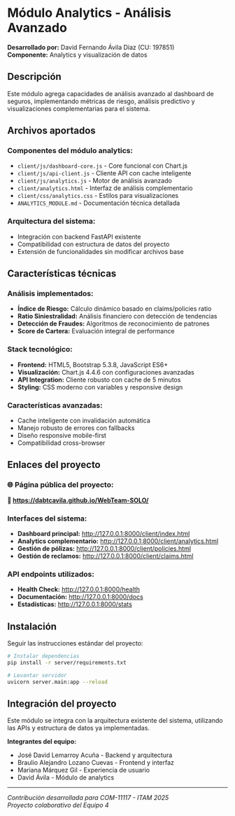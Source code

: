# Módulo Analytics - Análisis Avanzado

**Desarrollado por:** David Fernando Ávila Díaz (CU: 197851)  
**Componente:** Analytics y visualización de datos

## Descripción

Este módulo agrega capacidades de análisis avanzado al dashboard de seguros, implementando métricas de riesgo, análisis predictivo y visualizaciones complementarias para el sistema.

## Archivos aportados

### Componentes del módulo analytics:
- `client/js/dashboard-core.js` - Core funcional con Chart.js
- `client/js/api-client.js` - Cliente API con cache inteligente
- `client/js/analytics.js` - Motor de análisis avanzado
- `client/analytics.html` - Interfaz de análisis complementario
- `client/css/analytics.css` - Estilos para visualizaciones
- `ANALYTICS_MODULE.md` - Documentación técnica detallada

### Arquitectura del sistema:
- Integración con backend FastAPI existente
- Compatibilidad con estructura de datos del proyecto
- Extensión de funcionalidades sin modificar archivos base

## Características técnicas

### Análisis implementados:
- **Índice de Riesgo:** Cálculo dinámico basado en claims/policies ratio
- **Ratio Siniestralidad:** Análisis financiero con detección de tendencias  
- **Detección de Fraudes:** Algoritmos de reconocimiento de patrones
- **Score de Cartera:** Evaluación integral de performance

### Stack tecnológico:
- **Frontend:** HTML5, Bootstrap 5.3.8, JavaScript ES6+
- **Visualización:** Chart.js 4.4.6 con configuraciones avanzadas
- **API Integration:** Cliente robusto con cache de 5 minutos
- **Styling:** CSS moderno con variables y responsive design

### Características avanzadas:
- Cache inteligente con invalidación automática
- Manejo robusto de errores con fallbacks
- Diseño responsive mobile-first
- Compatibilidad cross-browser

## Enlaces del proyecto

### 🌐 Página pública del proyecto:
**🔗 https://dabtcavila.github.io/WebTeam-SOLO/**

### Interfaces del sistema:
- **Dashboard principal:** http://127.0.0.1:8000/client/index.html
- **Analytics complementario:** http://127.0.0.1:8000/client/analytics.html
- **Gestión de pólizas:** http://127.0.0.1:8000/client/policies.html  
- **Gestión de reclamos:** http://127.0.0.1:8000/client/claims.html

### API endpoints utilizados:
- **Health Check:** http://127.0.0.1:8000/health
- **Documentación:** http://127.0.0.1:8000/docs
- **Estadísticas:** http://127.0.0.1:8000/stats

## Instalación

Seguir las instrucciones estándar del proyecto:

```bash
# Instalar dependencias
pip install -r server/requirements.txt

# Levantar servidor  
uvicorn server.main:app --reload
```

## Integración del proyecto

Este módulo se integra con la arquitectura existente del sistema, utilizando las APIs y estructura de datos ya implementadas.

**Integrantes del equipo:**
- José David Lemarroy Acuña - Backend y arquitectura
- Braulio Alejandro Lozano Cuevas - Frontend y interfaz
- Mariana Márquez Gil - Experiencia de usuario
- David Ávila - Módulo de analytics

---

*Contribución desarrollada para COM-11117 - ITAM 2025*  
*Proyecto colaborativo del Equipo 4*